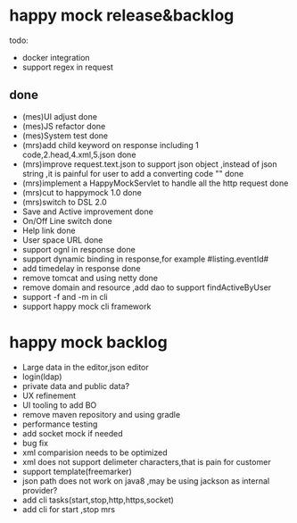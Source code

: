 happy mock release&backlog
===========================
todo:
- docker integration
- support regex in request


done
---
- (mes)UI adjust done
- (mes)JS refactor  done
- (mes)System test  done
- (mrs)add child keyword on response including 1 code,2.head,4.xml,5.json done
- (mrs)improve request.text.json to support json object ,instead of json string ,it is painful for user to add a converting code "\" done
- (mrs)implement a HappyMockServlet to handle all the http request  done
- (mrs)cut to happymock 1.0 done
- (mrs)switch to DSL 2.0
- Save and Active improvement done
- On/Off Line switch done
- Help link done
- User space URL done
- support ognl in response done
- support dynamic binding in response,for example #listing.eventId#
- add timedelay in response done
- remove tomcat and using netty done
- remove domain and resource ,add dao to support findActiveByUser
- support -f and -m in cli
- support happy mock cli framework


happy mock backlog
============================
- Large data in the editor,json editor
- login(ldap)
- private data and public data?
- UX refinement
- UI tooling to add BO
- remove maven repository and using gradle
- performance testing
- add socket mock if needed
- bug fix
- xml comparision needs to be optimized
- xml does not support delimeter characters,that is pain for customer
- support template(freemarker)
- json path does not work on java8 ,may be using jackson as internal provider?
- add cli tasks(start,stop,http,https,socket)
- add cli for start ,stop mrs













